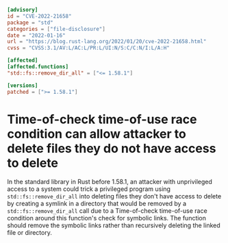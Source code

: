 ```toml
[advisory]
id = "CVE-2022-21658"
package = "std"
categories = ["file-disclosure"]
date = "2022-01-16"
url = "https://blog.rust-lang.org/2022/01/20/cve-2022-21658.html"
cvss = "CVSS:3.1/AV:L/AC:L/PR:L/UI:N/S:C/C:N/I:L/A:H"

[affected]
[affected.functions]
"std::fs::remove_dir_all" = ["<= 1.58.1"]

[versions]
patched = [">= 1.58.1"]
```

# Time-of-check time-of-use race condition can allow attacker to delete files they do not have access to delete

In the standard library in Rust before 1.58.1, an attacker with unprivileged access to a system could trick a privileged program using `std::fs::remove_dir_all` into deleting files they don't have access to delete by creating a symlink in a directory that would be removed by a `std::fs::remove_dir_all` call due to a Time-of-check time-of-use race condition around this function's check for symbolic links. The function should remove the symbolic links rather than recursively deleting the linked file or directory.
